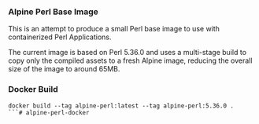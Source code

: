 ### Alpine Perl Base Image
This is an attempt to produce a small Perl base image to use with containerized Perl Applications. 

The current image is based on Perl 5.36.0 and uses a multi-stage build to copy only the compiled assets to a fresh Alpine image, reducing the overall size of the image to around 65MB.

### Docker Build
```
docker build --tag alpine-perl:latest --tag alpine-perl:5.36.0 .
```# alpine-perl-docker
